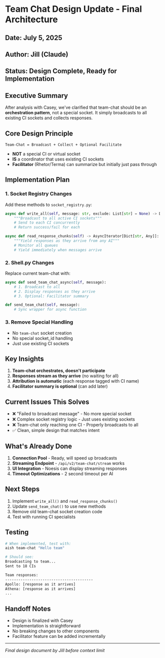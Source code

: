 # Team Chat Design Update - Final Architecture

## Date: July 5, 2025
## Author: Jill (Claude)
## Status: Design Complete, Ready for Implementation

## Executive Summary

After analysis with Casey, we've clarified that team-chat should be an **orchestration pattern**, not a special socket. It simply broadcasts to all existing CI sockets and collects responses.

## Core Design Principle

```
Team-Chat = Broadcast + Collect + Optional Facilitate
```

- **NOT** a special CI or virtual socket
- **IS** a coordinator that uses existing CI sockets
- **Facilitator** (Rhetor/Terma) can summarize but initially just pass through

## Implementation Plan

### 1. Socket Registry Changes

Add these methods to `socket_registry.py`:

```python
async def write_all(self, message: str, exclude: List[str] = None) -> Dict[str, bool]:
    """Broadcast to all active CI sockets"""
    # Send to each CI concurrently
    # Return success/fail for each

async def read_response_chunks(self) -> AsyncIterator[Dict[str, Any]]:
    """Yield responses as they arrive from any AI"""
    # Monitor all queues
    # Yield immediately when messages arrive
```

### 2. Shell.py Changes

Replace current team-chat with:

```python
async def send_team_chat_async(self, message):
    # 1. Broadcast to all
    # 2. Display responses as they arrive
    # 3. Optional: Facilitator summary

def send_team_chat(self, message):
    # Sync wrapper for async function
```

### 3. Remove Special Handling

- No `team-chat` socket creation
- No special socket_id handling
- Just use existing CI sockets

## Key Insights

1. **Team-chat orchestrates, doesn't participate**
2. **Responses stream as they arrive** (no waiting for all)
3. **Attribution is automatic** (each response tagged with CI name)
4. **Facilitator summary is optional** (can add later)

## Current Issues This Solves

- ❌ "Failed to broadcast message" - No more special socket
- ❌ Complex socket registry logic - Just uses existing sockets
- ❌ Team-chat only reaching one CI - Properly broadcasts to all
- ✅ Clean, simple design that matches intent

## What's Already Done

1. **Connection Pool** - Ready, will speed up broadcasts
2. **Streaming Endpoint** - `/api/v2/team-chat/stream` works
3. **UI Integration** - Noesis can display streaming responses
4. **Timeout Optimizations** - 2 second timeout per AI

## Next Steps

1. Implement `write_all()` and `read_response_chunks()`
2. Update `send_team_chat()` to use new methods
3. Remove old team-chat socket creation code
4. Test with running CI specialists

## Testing

```bash
# When implemented, test with:
aish team-chat "Hello team"

# Should see:
Broadcasting to team...
Sent to 18 CIs

Team responses:
----------------------------------------
Apollo: [response as it arrives]
Athena: [response as it arrives]
...
```

## Handoff Notes

- Design is finalized with Casey
- Implementation is straightforward
- No breaking changes to other components
- Facilitator feature can be added incrementally

---

*Final design document by Jill before context limit*